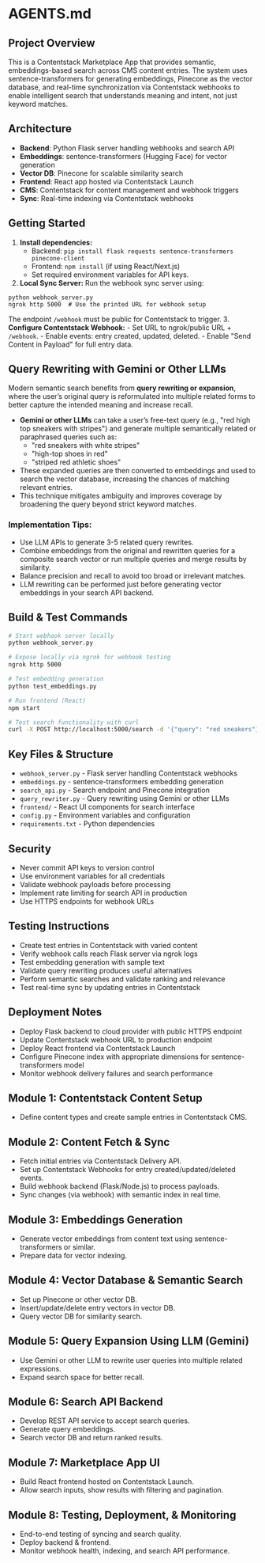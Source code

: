 # AGENTS.md

## Project Overview

This is a Contentstack Marketplace App that provides semantic, embeddings-based search across CMS content entries. The system uses sentence-transformers for generating embeddings, Pinecone as the vector database, and real-time synchronization via Contentstack webhooks to enable intelligent search that understands meaning and intent, not just keyword matches.

## Architecture

- **Backend**: Python Flask server handling webhooks and search API
- **Embeddings**: sentence-transformers (Hugging Face) for vector generation
- **Vector DB**: Pinecone for scalable similarity search
- **Frontend**: React app hosted via Contentstack Launch
- **CMS**: Contentstack for content management and webhook triggers
- **Sync**: Real-time indexing via Contentstack webhooks

## Getting Started

1. **Install dependencies:**
   - Backend: `pip install flask requests sentence-transformers pinecone-client`
   - Frontend: `npm install` (if using React/Next.js)
   - Set required environment variables for API keys.
2. **Local Sync Server:**
   Run the webhook sync server using:

```
python webhook_server.py
ngrok http 5000  # Use the printed URL for webhook setup
```

The endpoint `/webhook` must be public for Contentstack to trigger.
3. **Configure Contentstack Webhook:**
    - Set URL to ngrok/public URL + `/webhook`.
    - Enable events: entry created, updated, deleted.
    - Enable "Send Content in Payload" for full entry data.

## Query Rewriting with Gemini or Other LLMs

Modern semantic search benefits from **query rewriting or expansion**, where the user’s original query is reformulated into multiple related forms to better capture the intended meaning and increase recall.

- **Gemini or other LLMs** can take a user’s free-text query (e.g., "red high top sneakers with stripes") and generate multiple semantically related or paraphrased queries such as:
  - "red sneakers with white stripes"
  - "high-top shoes in red"
  - "striped red athletic shoes"
- These expanded queries are then converted to embeddings and used to search the vector database, increasing the chances of matching relevant entries.
- This technique mitigates ambiguity and improves coverage by broadening the query beyond strict keyword matches.

### Implementation Tips:

- Use LLM APIs to generate 3-5 related query rewrites.
- Combine embeddings from the original and rewritten queries for a composite search vector or run multiple queries and merge results by similarity.
- Balance precision and recall to avoid too broad or irrelevant matches.
- LLM rewriting can be performed just before generating vector embeddings in your search API backend.

## Build \& Test Commands

```bash
# Start webhook server locally
python webhook_server.py

# Expose locally via ngrok for webhook testing
ngrok http 5000

# Test embedding generation
python test_embeddings.py

# Run frontend (React)
npm start

# Test search functionality with curl
curl -X POST http://localhost:5000/search -d '{"query": "red sneakers"}' -H "Content-Type: application/json"
```

## Key Files \& Structure

- `webhook_server.py` - Flask server handling Contentstack webhooks
- `embeddings.py` - sentence-transformers embedding generation
- `search_api.py` - Search endpoint and Pinecone integration
- `query_rewriter.py` - Query rewriting using Gemini or other LLMs
- `frontend/` - React UI components for search interface
- `config.py` - Environment variables and configuration
- `requirements.txt` - Python dependencies

## Security

- Never commit API keys to version control
- Use environment variables for all credentials
- Validate webhook payloads before processing
- Implement rate limiting for search API in production
- Use HTTPS endpoints for webhook URLs

## Testing Instructions

- Create test entries in Contentstack with varied content
- Verify webhook calls reach Flask server via ngrok logs
- Test embedding generation with sample text
- Validate query rewriting produces useful alternatives
- Perform semantic searches and validate ranking and relevance
- Test real-time sync by updating entries in Contentstack

## Deployment Notes

- Deploy Flask backend to cloud provider with public HTTPS endpoint
- Update Contentstack webhook URL to production endpoint
- Deploy React frontend via Contentstack Launch
- Configure Pinecone index with appropriate dimensions for sentence-transformers model
- Monitor webhook delivery failures and search performance


## Module 1: Contentstack Content Setup

* Define content types and create sample entries in Contentstack CMS.

## Module 2: Content Fetch & Sync

* Fetch initial entries via Contentstack Delivery API.
* Set up Contentstack Webhooks for entry created/updated/deleted events.
* Build webhook backend (Flask/Node.js) to process payloads.
* Sync changes (via webhook) with semantic index in real time.

## Module 3: Embeddings Generation

* Generate vector embeddings from content text using sentence-transformers or similar.
* Prepare data for vector indexing.

## Module 4: Vector Database & Semantic Search

* Set up Pinecone or other vector DB.
* Insert/update/delete entry vectors in vector DB.
* Query vector DB for similarity search.

## Module 5: Query Expansion Using LLM (Gemini)

* Use Gemini or other LLM to rewrite user queries into multiple related expressions.
* Expand search space for better recall.

## Module 6: Search API Backend

* Develop REST API service to accept search queries.
* Generate query embeddings.
* Search vector DB and return ranked results.

## Module 7: Marketplace App UI

* Build React frontend hosted on Contentstack Launch.
* Allow search inputs, show results with filtering and pagination.

## Module 8: Testing, Deployment, & Monitoring

* End-to-end testing of syncing and search quality.
* Deploy backend & frontend.
* Monitor webhook health, indexing, and search API performance.
